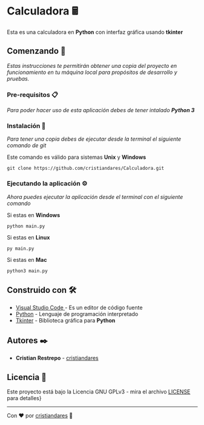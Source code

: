 # Calculadora 🖩
Esta es una calculadora en **Python** con interfaz gráfica usando **tkinter**

## Comenzando 🚀

_Estas instrucciones te permitirán obtener una copia del proyecto en funcionamiento en tu máquina local para propósitos de desarrollo y pruebas._

### Pre-requisitos 📋
_Para poder hacer uso de esta aplicación debes de tener intalado **Python 3**_

### Instalación 🔧

_Para tener una copia debes de ejecutar desde la terminal el siguiente comando de git_

Este comando es válido para sistemas **Unix** y **Windows**
```
git clone https://github.com/cristiandares/Calculadora.git
```

### Ejecutando la aplicación ⚙️
_Ahora puedes ejecutar la aplicación desde el terminal con el siguiente comando_

Si estas en **Windows**
```
python main.py
```

Si estas en **Linux**
```
py main.py
```

Si estas en **Mac**
```
python3 main.py
```

## Construido con 🛠️

* [Visual Studio Code ](https://code.visualstudio.com/) - Es un editor de código fuente
* [Python](https://www.python.org/) - Lenguaje de programación interpretado
* [Tkinter](https://docs.python.org/es/3/library/tk.html) - Biblioteca gráfica para **Python**


## Autores ✒️

* **Cristian Restrepo** - [cristiandares](https://github.com/cristiandares)


## Licencia 📄

Este proyecto está bajo la Licencia GNU GPLv3 - mira el archivo [LICENSE](https://choosealicense.com/licenses/gpl-3.0/) para detalles}

---
Con ❤️ por [cristiandares](https://github.com/cristiandares) 🐍
